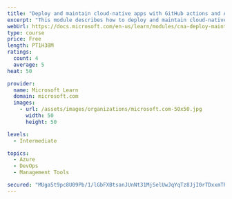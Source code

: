 ```yaml
---
title: "Deploy and maintain cloud-native apps with GitHub actions and Azure Pipelines"
excerpt: "This module describes how to deploy and maintain cloud-native apps."
webUrl: https://docs.microsoft.com/en-us/learn/modules/cna-deploy-maintain/
type: course
price: Free
length: PT1H38M
ratings:
  count: 4
  average: 5
heat: 50

provider:
  name: Microsoft Learn
  domain: microsoft.com
  images:
    - url: /assets/images/organizations/microsoft.com-50x50.jpg
      width: 50
      height: 50

levels:
  - Intermediate

topics:
  - Azure
  - DevOps
  - Management Tools

secured: "MUga5t9pc8U09Pb/1/lGbFXBtsanJUnNt31MjSelUwJqYqTz8JjI0rTDxxmTRV0d0sV7K1R+kYCrmfWV+5PqpUoB0H22Ha+72YYqp0ahmENo/8/p6kz4cptHPwkDuCq2QoodzKFBjcIeKZ2T7d5fm2Ozvl9lcaIQKViJmDaxsqYXyVSpxqa75jiSY2TwO/s5DWIdw0/ZG22ilPkGXRSzbGc5+fHVHblj0KDQpdSTbVGX0k2uIDr64T0Nfa/078IeFhiHdoBXiVqTUA/diGPneQkTG7DriWJj8f2bC4U1bWZ8dHL3LQAdvbjwmO1w1OlJ5i6pLnz6VpfN3WXQ+/GxBOd2YHeLSy7J1E5CvGlPLoYdQOhWMyn45bwnIknuRfy2nqRKzAset2fpA0holr4CK+2r+3aB2VMPCANVKpHydmk=;0OPjtB0FBBKmiETipVTSfw=="
---
```


